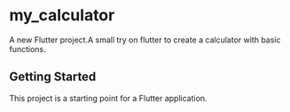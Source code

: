 # my_calculator

A new Flutter project.A small try on flutter to create a calculator with basic functions.
## Getting Started

This project is a starting point for a Flutter application.

